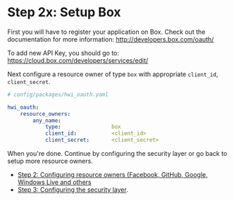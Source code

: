 Step 2x: Setup Box
==================
First you will have to register your application on Box. Check out the
documentation for more information: http://developers.box.com/oauth/

To add new API Key, you should go to: https://cloud.box.com/developers/services/edit/

Next configure a resource owner of type `box` with appropriate
`client_id`, `client_secret`.

```yaml
# config/packages/hwi_oauth.yaml

hwi_oauth:
    resource_owners:
        any_name:
            type:                box
            client_id:           <client_id>
            client_secret:       <client_secret>
```

When you're done. Continue by configuring the security layer or go back to
setup more resource owners.

- [Step 2: Configuring resource owners (Facebook, GitHub, Google, Windows Live and others](../2-configuring_resource_owners.md)
- [Step 3: Configuring the security layer](../3-configuring_the_security_layer.md).
